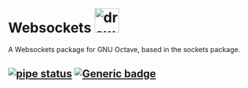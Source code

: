 # Websockets <img src="https://user-images.githubusercontent.com/26353057/93724272-fbaa1b80-fb7b-11ea-9583-875087e7820c.png" alt="drawing" width="50"/>

A Websockets package for GNU Octave, based in the sockets package.

[![pipe status](https://gitlab.com/marcomiretti/octave-websockets/badges/master/pipeline.svg)](https://gitlab.com/marcomiretti/octave-websockets/pipelines/master/latest) [![Generic badge](https://img.shields.io/badge/tarball-latest-blue.svg)](https://gitlab.com/marcomiretti/octave-websockets/-/jobs/artifacts/master/browse/target?job=build)
------
